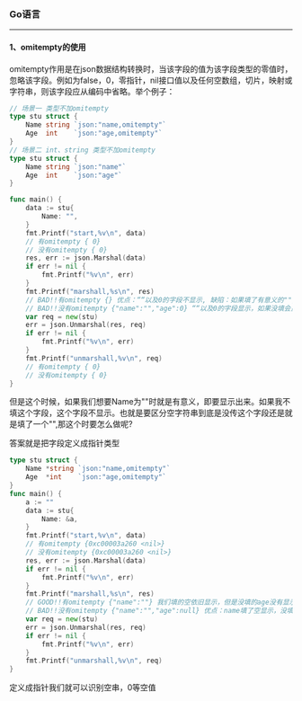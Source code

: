 ### Go语言

------

#### 1、omitempty的使用

omitempty作用是在json数据结构转换时，当该字段的值为该字段类型的零值时，忽略该字段。例如为false，0，零指针，nil接口值以及任何空数组，切片，映射或字符串，则该字段应从编码中省略。举个例子：

```go
// 场景一 类型不加omitempty
type stu struct {
	Name string `json:"name,omitempty"`
	Age  int    `json:"age,omitempty"`
}
// 场景二 int、string 类型不加omitempty
type stu struct {
	Name string `json:"name"`
	Age  int    `json:"age"`
}

func main() {
	data := stu{
		Name: "",
	}
	fmt.Printf("start,%v\n", data)
	// 有omitempty { 0}
	// 没有omitempty { 0}
	res, err := json.Marshal(data)
	if err != nil {
		fmt.Printf("%v\n", err)
	}
	fmt.Printf("marshall,%s\n", res)
	// BAD!!有omitempty {} 优点：““以及0的字段不显示, 缺陷：如果填了有意义的"",则不会显示
	// BAD!!没有omitempty {"name":"","age":0} ““以及0的字段显示，如果没填会显示默认值
	var req = new(stu)
	err = json.Unmarshal(res, req)
	if err != nil {
		fmt.Printf("%v\n", err)
	}
	fmt.Printf("unmarshall,%v\n", req)
	// 有omitempty { 0}
	// 没有omitempty { 0}
}
```

但是这个时候，如果我们想要Name为""时就是有意义，即要显示出来。如果我不填这个字段，这个字段不显示。也就是要区分空字符串到底是没传这个字段还是就是填了一个"",那这个时要怎么做呢?

答案就是把字段定义成指针类型

```go
type stu struct {
	Name *string `json:"name,omitempty"`
	Age  *int    `json:"age,omitempty"`
}
func main() {
	a := ""
	data := stu{
		Name: &a,
	}
	fmt.Printf("start,%v\n", data)
	// 有omitempty {0xc00003a260 <nil>}
	// 没有omitempty {0xc00003a260 <nil>}
	res, err := json.Marshal(data)
	if err != nil {
		fmt.Printf("%v\n", err)
	}
	fmt.Printf("marshall,%s\n", res)
	// GOOD!!有omitempty {"name":""} 我们填的空依旧显示，但是没填的age没有显示，说明name是填了“” 
	// BAD!!没有omitempty {"name":"","age":null} 优点：name填了空显示，没填的会显示默认值 缺陷：无法区分name的“”是没填这个值还是填了一个“”
	var req = new(stu)
	err = json.Unmarshal(res, req)
	if err != nil {
		fmt.Printf("%v\n", err)
	}
	fmt.Printf("unmarshall,%v\n", req)
}
```

定义成指针我们就可以识别空串，0等空值